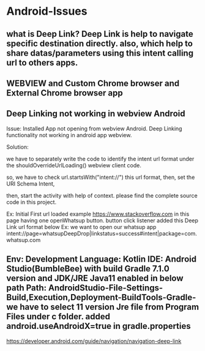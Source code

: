 # Android-Issues

what is Deep Link?
Deep Link is help to navigate specific destination directly. also, which help to share datas/parameters
using this intent calling url to others apps.
--------------------------------------------------------------------
WEBVIEW and Custom Chrome browser and External Chrome browser app
--------------------------------------------------------------------
 Deep Linking not working in webview Android
--------------------------------------------------------------------
Issue:
 Installed App not opening from webview Android.
 Deep Linking functionality not working in android app webview.

Solution:

 we have to separately write the code to identify the intent url format under the shouldOverrideUrlLoading() webview client code.

 so, we have to check url.startsWith("intent://") this url format, then, set the URI Schema Intent,

 then, start the activity with help of context. please find the complete source code in this project.

Ex: Initial First url loaded example https://www.stackoverflow.com
    in this page having one openWhatsup button. button click listener added this Deep Link url format below
    Ex: we want to open our whatsup app
    intent://page=whatsupDeepDrop|linkstatus=success#intent|package=com.whatsup.com

Env:
Development Language: Kotlin
IDE: Android Studio(BumbleBee) with build Gradle 7.1.0 version and JDK/JRE Java11 enabled in below path
Path: AndroidStudio-File-Settings-Build,Execution,Deployment-BuildTools-Gradle-we have to select 11 version Jre file from Program Files under c folder.
added android.useAndroidX=true in gradle.properties
--------------------------------------------------------------------
https://developer.android.com/guide/navigation/navigation-deep-link
